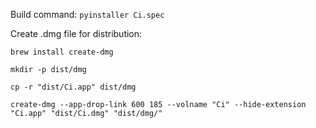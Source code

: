 Build command: `pyinstaller Ci.spec`

Create .dmg file for distribution:

`brew install create-dmg`

`mkdir -p dist/dmg`

`cp -r "dist/Ci.app" dist/dmg`

`create-dmg --app-drop-link 600 185 --volname "Ci" --hide-extension "Ci.app" "dist/Ci.dmg" "dist/dmg/"`
